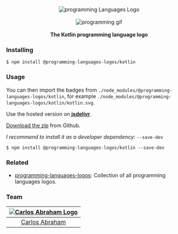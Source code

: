 <p align="center">
    <br>
    <img src="https://cdn.jsdelivr.net/npm/@programming-languages-logos/kotlin@0.0.0/kotlin_256x256.png" alt="programming Languages Logo">
    <br>
    <br>
    <img src="https://cdn.abranhe.com/projects/porgramming-languages-logos/logo.svg" alt="programming gif">
    <br>
    <br>
    <b>The Kotlin programming language logo</b>
</p>

### Installing

```
$ npm install @programming-languages-logos/kotlin
```

### Usage

You can then import the badges from `./node_modules/@programming-languages-logos/kotlin`, for example `./node_modules/@programming-languages-logos/kotlin/kotlin.svg`.

Use the hosted version on
[**jsdelivr**](https://www.jsdelivr.com/package/npm/@programming-languages-logos/kotlin).

[Download the zip](https://github.com/abranhe/programming-languages-logos/releases/latest) from Github.

_I recommend to install it as a developer dependency_: `--save-dev`

```
$ npm install @programming-languages-logos/kotlin --save-dev
```

### Related

- [programming-languages-logos][all]: Collection of all programming languages logos.

### Team

| [![Carlos Abraham Logo][abranhe-img]][abranhe] |
| :--------------------------------------------: |
|           [Carlos Abraham][abranhe]            |

<!------------- Some links ----------------->

[abranhe]: https://github.com/abranhe
[abranhe-img]: https://avatars3.githubusercontent.com/u/21347264?s=50
[all]: https://github.com/abranhe/programming-languages-logos
